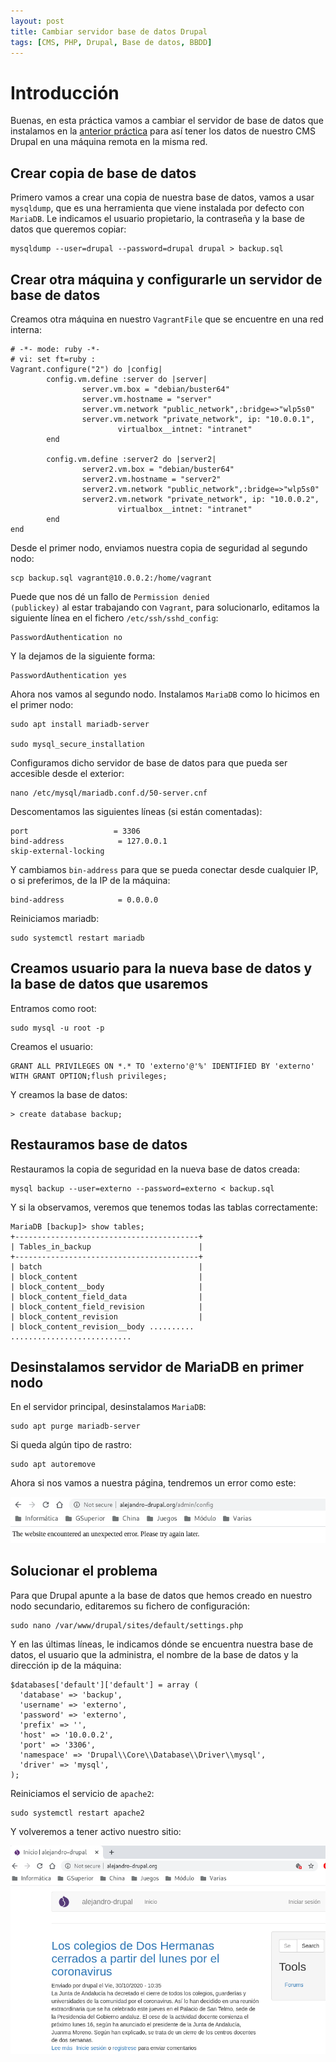 ```yaml
---
layout: post
title: Cambiar servidor base de datos Drupal
tags: [CMS, PHP, Drupal, Base de datos, BBDD]
---
```

# Introducción

Buenas, en esta práctica vamos a cambiar el servidor de base de datos que instalamos en la [anterior práctica](https://acabe10.github.io/2021-02-19-Instalaci%C3%B3n-CMS-Drupal/) para así tener los datos de nuestro CMS Drupal en una máquina remota en la misma red.

## Crear copia de base de datos

Primero vamos a crear una copia de nuestra base de datos, vamos a usar <code>mysqldump</code>, que es una herramienta que viene instalada por defecto con <code>MariaDB</code>. Le indicamos el usuario propietario, la contraseña y la base de datos que queremos copiar:

~~~
mysqldump --user=drupal --password=drupal drupal > backup.sql
~~~

## Crear otra máquina y configurarle un servidor de base de datos

Creamos otra máquina en nuestro <code>VagrantFile</code> que se encuentre en una red interna:

~~~
# -*- mode: ruby -*-
# vi: set ft=ruby :
Vagrant.configure("2") do |config|
        config.vm.define :server do |server|
                server.vm.box = "debian/buster64"
                server.vm.hostname = "server"
                server.vm.network "public_network",:bridge=>"wlp5s0"
                server.vm.network "private_network", ip: "10.0.0.1",
                        virtualbox__intnet: "intranet"
        end

        config.vm.define :server2 do |server2|
                server2.vm.box = "debian/buster64"
                server2.vm.hostname = "server2"
                server2.vm.network "public_network",:bridge=>"wlp5s0"
                server2.vm.network "private_network", ip: "10.0.0.2",
                        virtualbox__intnet: "intranet"
        end
end
~~~

Desde el primer nodo, enviamos nuestra copia de seguridad al segundo nodo:

~~~
scp backup.sql vagrant@10.0.0.2:/home/vagrant
~~~

Puede que nos dé un fallo de <code>Permission denied (publickey)</code> al estar trabajando con <code>Vagrant</code>, para solucionarlo, editamos la siguiente línea en el fichero <code>/etc/ssh/sshd_config</code>:

~~~
PasswordAuthentication no
~~~

Y la dejamos de la siguiente forma:

~~~
PasswordAuthentication yes
~~~

Ahora nos vamos al segundo nodo. Instalamos <code>MariaDB</code> como lo hicimos en el primer nodo:

~~~
sudo apt install mariadb-server

sudo mysql_secure_installation
~~~

Configuramos dicho servidor de base de datos para que pueda ser accesible desde el exterior:

~~~
nano /etc/mysql/mariadb.conf.d/50-server.cnf
~~~

Descomentamos las siguientes líneas (si están comentadas):

~~~
port                   = 3306
bind-address            = 127.0.0.1
skip-external-locking
~~~

Y cambiamos <code>bin-address</code> para que se pueda conectar desde cualquier IP, o si preferimos, de la IP de la máquina:

~~~
bind-address            = 0.0.0.0
~~~

Reiniciamos mariadb:

~~~
sudo systemctl restart mariadb
~~~

## Creamos usuario para la nueva base de datos y la base de datos que usaremos

Entramos como root:

~~~
sudo mysql -u root -p
~~~

Creamos el usuario:

~~~
GRANT ALL PRIVILEGES ON *.* TO 'externo'@'%' IDENTIFIED BY 'externo' WITH GRANT OPTION;flush privileges;
~~~

Y creamos la base de datos:

~~~
> create database backup;
~~~

## Restauramos base de datos

Restauramos la copia de seguridad en la nueva base de datos creada:

~~~
mysql backup --user=externo --password=externo < backup.sql
~~~

Y si la observamos, veremos que tenemos todas las tablas correctamente:

~~~
MariaDB [backup]> show tables;
+-----------------------------------------+
| Tables_in_backup                        |
+-----------------------------------------+
| batch                                   |
| block_content                           |
| block_content__body                     |
| block_content_field_data                |
| block_content_field_revision            |
| block_content_revision                  |
| block_content_revision__body ..........
...........................
~~~

## Desinstalamos servidor de MariaDB en primer nodo

En el servidor principal, desinstalamos <code>MariaDB</code>:

~~~
sudo apt purge mariadb-server
~~~

Si queda algún tipo de rastro:

~~~
sudo apt autoremove
~~~

Ahora si nos vamos a nuestra página, tendremos un error como este:

![22](/assets/img/posts/drupal-bbdd/22.png)

## Solucionar el problema

Para que Drupal apunte a la base de datos que hemos creado en nuestro nodo secundario, editaremos su fichero de configuración:

~~~
sudo nano /var/www/drupal/sites/default/settings.php
~~~

Y en las últimas líneas, le indicamos dónde se encuentra nuestra base de datos, el usuario que la administra, el nombre de la base de datos y la dirección ip de la máquina:

~~~
$databases['default']['default'] = array (
  'database' => 'backup',
  'username' => 'externo',
  'password' => 'externo',
  'prefix' => '',
  'host' => '10.0.0.2',
  'port' => '3306',
  'namespace' => 'Drupal\\Core\\Database\\Driver\\mysql',
  'driver' => 'mysql',
);
~~~

Reiniciamos el servicio de <code>apache2</code>:

~~~
sudo systemctl restart apache2
~~~

Y volveremos a tener activo nuestro sitio:

![23](/assets/img/posts/drupal-bbdd/23.png)